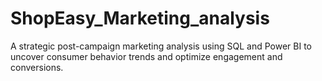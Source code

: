 # ShopEasy_Marketing_analysis
A strategic post-campaign marketing analysis using SQL and Power BI to uncover consumer behavior trends and optimize engagement and conversions.

